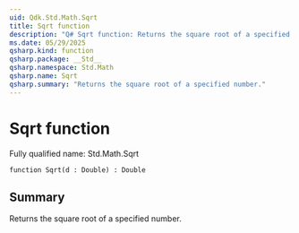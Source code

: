 ```yaml
---
uid: Qdk.Std.Math.Sqrt
title: Sqrt function
description: "Q# Sqrt function: Returns the square root of a specified number."
ms.date: 05/29/2025
qsharp.kind: function
qsharp.package: __Std__
qsharp.namespace: Std.Math
qsharp.name: Sqrt
qsharp.summary: "Returns the square root of a specified number."
---
```


# Sqrt function

Fully qualified name: Std.Math.Sqrt

```qsharp
function Sqrt(d : Double) : Double
```

## Summary
Returns the square root of a specified number.
